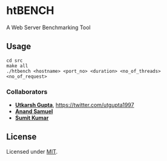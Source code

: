 # htBENCH
A Web Server Benchmarking Tool

## Usage

```
cd src
make all
./htbench <hostname> <port_no> <duration> <no_of_threads> <no_of_request>
```

### Collaborators

* [__Utkarsh Gupta__](https://github.com/UtkarshGupta-CS), <https://twitter.com/utgupta1997>
* [__Anand Samuel__](https://github.com/AndyPSam)
* [__Sumit Kumar__](https://github.com/sumit1202)

## License

Licensed under [MIT](./LICENSE).